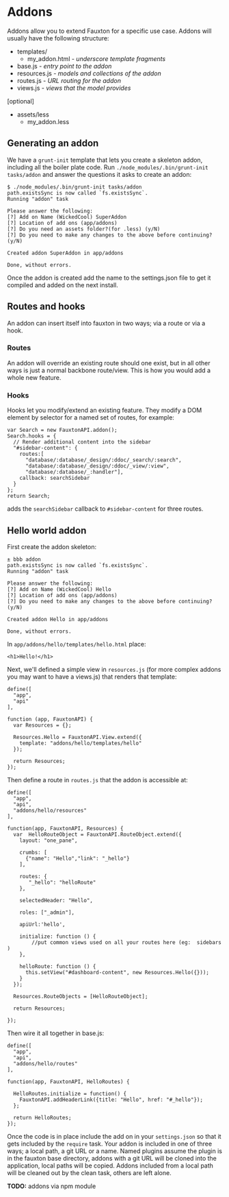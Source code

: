 # Addons
Addons allow you to extend Fauxton for a specific use case. Addons will usually
have the following structure:

 * templates/
   * my_addon.html - _underscore template fragments_
 * base.js - _entry point to the addon_
 * resources.js - _models and collections of the addon_
 * routes.js - _URL routing for the addon_
 * views.js - _views that the model provides_

 [optional]
 * assets/less
   * my_addon.less

## Generating an addon
We have a `grunt-init` template that lets you create a skeleton addon,
including all the boiler plate code. Run
`./node_modules/.bin/grunt-init tasks/addon` and answer the questions
it asks to create an addon:

    $ ./node_modules/.bin/grunt-init tasks/addon
    path.existsSync is now called `fs.existsSync`.
    Running "addon" task

    Please answer the following:
    [?] Add on Name (WickedCool) SuperAddon
    [?] Location of add ons (app/addons)
    [?] Do you need an assets folder?(for .less) (y/N)
    [?] Do you need to make any changes to the above before continuing? (y/N)

    Created addon SuperAddon in app/addons

    Done, without errors.

Once the addon is created add the name to the settings.json file to get it
compiled and added on the next install.

## Routes and hooks
An addon can insert itself into fauxton in two ways; via a route or via a hook.

### Routes
An addon will override an existing route should one exist, but in all other
ways is just a normal backbone route/view. This is how you would add a whole
new feature.

### Hooks
Hooks let you modify/extend an existing feature. They modify a DOM element by
selector for a named set of routes, for example:

    var Search = new FauxtonAPI.addon();
    Search.hooks = {
      // Render additional content into the sidebar
      "#sidebar-content": {
        routes:[
          "database/:database/_design/:ddoc/_search/:search",
          "database/:database/_design/:ddoc/_view/:view",
          "database/:database/_:handler"],
        callback: searchSidebar
      }
    };
    return Search;

adds the `searchSidebar` callback to `#sidebar-content` for three routes.

## Hello world addon
First create the addon skeleton:

    ± bbb addon
    path.existsSync is now called `fs.existsSync`.
    Running "addon" task

    Please answer the following:
    [?] Add on Name (WickedCool) Hello
    [?] Location of add ons (app/addons)
    [?] Do you need to make any changes to the above before continuing? (y/N)

    Created addon Hello in app/addons

    Done, without errors.

In `app/addons/hello/templates/hello.html` place:

    <h1>Hello!</h1>

Next, we'll defined a simple view in `resources.js` (for more complex addons
you may want to have a views.js) that renders that template:

    define([
      "app",
      "api"
    ],

    function (app, FauxtonAPI) {
      var Resources = {};

      Resources.Hello = FauxtonAPI.View.extend({
        template: "addons/hello/templates/hello"
      });

      return Resources;
    });


Then define a route in `routes.js` that the addon is accessible at:

    define([
      "app",
      "api",
      "addons/hello/resources"
    ],

    function(app, FauxtonAPI, Resources) {
      var  HelloRouteObject = FauxtonAPI.RouteObject.extend({
        layout: "one_pane",

        crumbs: [
          {"name": "Hello","link": "_hello"}
        ],

        routes: {
           "_hello": "helloRoute"
        },

        selectedHeader: "Hello",

        roles: ["_admin"],

        apiUrl:'hello',

        initialize: function () {
            //put common views used on all your routes here (eg:  sidebars )
        },

        helloRoute: function () {
          this.setView("#dashboard-content", new Resources.Hello({}));
        }
      });

      Resources.RouteObjects = [HelloRouteObject];

      return Resources;

    });




Then wire it all together in base.js:

    define([
      "app",
      "api",
      "addons/hello/routes"
    ],

    function(app, FauxtonAPI, HelloRoutes) {

      HelloRoutes.initialize = function() {
        FauxtonAPI.addHeaderLink({title: "Hello", href: "#_hello"});
      };

      return HelloRoutes;
    });

Once the code is in place include the add on in your `settings.json` so that it
gets included by the `require` task. Your addon is included in one of three
ways; a local path, a git URL or a name. Named plugins assume the plugin is in
the fauxton base directory, addons with a git URL will be cloned into the
application, local paths will be copied. Addons included from a local path will
be cleaned out by the clean task, others are left alone.

**TODO:** addons via npm module
